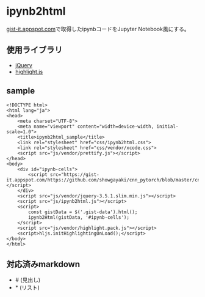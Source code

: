 # ipynb2html
[gist-it.appspot.com](https://gist-it.appspot.com/)で取得したipynbコードをJupyter Notebook風にする。

## 使用ライブラリ
- [jQuery](https://jquery.com/)
- [highlight.js](https://highlightjs.org/)

## sample
```
<!DOCTYPE html>
<html lang="ja">
<head>
    <meta charset="UTF-8">
    <meta name="viewport" content="width=device-width, initial-scale=1.0">
    <title>ipynb2html_sample</title>
    <link rel="stylesheet" href="css/ipynb2html.css">
    <link rel="stylesheet" href="css/vendor/xcode.css">
    <script src="js/vendor/prettify.js"></script>
</head>
<body>
    <div id="ipynb-cells">
        <script src="https://gist-it.appspot.com/https://github.com/showgayaki/cnn_pytorch/blob/master/cnn_pytorch.ipynb"></script>
    </div>
    <script src="js/vendor/jquery-3.5.1.slim.min.js"></script>
    <script src="js/ipynb2html.js"></script>
    <script>
        const gistData = $('.gist-data').html();
        ipynb2Html(gistData, '#ipynb-cells');
    </script>
    <script src="js/vendor/highlight.pack.js"></script>
    <script>hljs.initHighlightingOnLoad();</script>
</body>
</html>
```

## 対応済みmarkdown
- \# (見出し)
- \* (リスト)